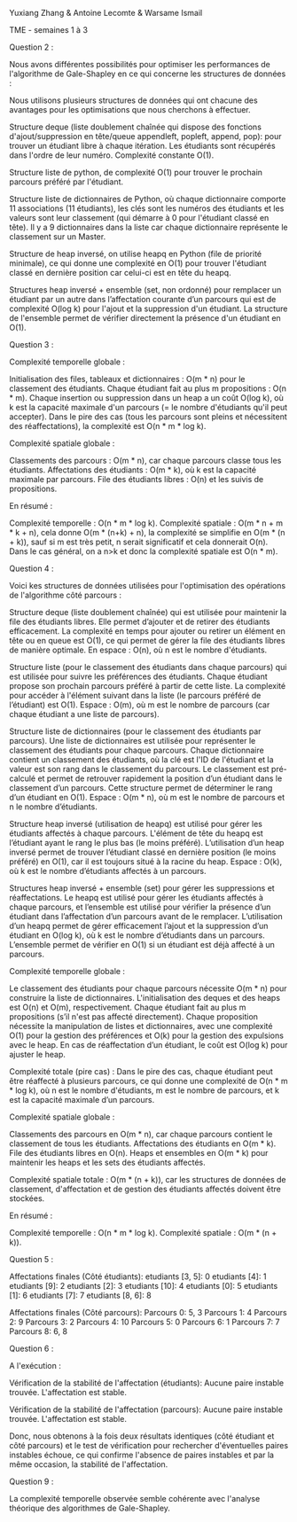 Yuxiang Zhang & Antoine Lecomte & Warsame Ismail

TME - semaines 1 à 3


Question 2 :

Nous avons différentes possibilités pour optimiser les performances de l'algorithme
de Gale-Shapley en ce qui concerne les structures de données :

Nous utilisons plusieurs structures de données qui ont chacune des avantages pour les
optimisations que nous cherchons à effectuer.

Structure deque (liste doublement chaînée qui dispose des fonctions d'ajout/suppression
en tête/queue appendleft, popleft, append, pop): pour trouver un étudiant libre à
chaque itération. Les étudiants sont récupérés dans l'ordre de leur numéro. Complexité
constante O(1).

Structure liste de python, de complexité O(1) pour trouver le prochain parcours préféré
par l'étudiant.

Structure liste de dictionnaires de Python, où chaque dictionnaire comporte 11
associations (11 étudiants), les clés sont les numéros des étudiants et les valeurs
sont leur classement (qui démarre à 0 pour l'étudiant classé en tête). Il y a 9
dictionnaires dans la liste car chaque dictionnaire représente le classement sur un
Master.

Structure de heap inversé, on utilise heapq en Python (file de priorité minimale),
ce qui donne une complexité en O(1) pour trouver l'étudiant classé en dernière position
car celui-ci est en tête du heapq.

Structures heap inversé + ensemble (set, non ordonné) pour remplacer un étudiant par
un autre dans l’affectation courante d’un parcours qui est de complexité O(log k) pour
l'ajout et la suppression d'un étudiant. La structure de l'ensemble permet de vérifier
directement la présence d'un étudiant en O(1).


Question 3 :

Complexité temporelle globale :

Initialisation des files, tableaux et dictionnaires : O(m * n) pour le classement des étudiants.
Chaque étudiant fait au plus m propositions : O(n * m).
Chaque insertion ou suppression dans un heap a un coût O(log k), où k est la capacité maximale d'un parcours (= le nombre d'étudiants qu'il peut accepter).
Dans le pire des cas (tous les parcours sont pleins et nécessitent des réaffectations), la complexité est O(n * m * log k).

Complexité spatiale globale :

Classements des parcours : O(m * n), car chaque parcours classe tous les étudiants.
Affectations des étudiants : O(m * k), où k est la capacité maximale par parcours.
File des étudiants libres : O(n) et les suivis de propositions.


En résumé :

Complexité temporelle : O(n * m * log k).
Complexité spatiale : O(m * n + m * k + n), cela donne O(m * (n+k) + n), la complexité se simplifie en O(m * (n + k)), sauf si m est très petit, n serait significatif et cela donnerait O(n). Dans le cas général, on a n>k et donc la complexité spatiale est O(n * m).


Question 4 :

Voici kes structures de données utilisées pour l'optimisation des opérations de l'algorithme côté parcours :

Structure deque (liste doublement chaînée) qui est utilisée pour maintenir la file des étudiants libres. Elle permet d’ajouter et de retirer des étudiants efficacement. La complexité en temps pour ajouter ou retirer un élément en tête ou en queue est O(1), ce qui permet de gérer la file des étudiants libres de manière optimale. En espace : O(n), où n est le nombre d'étudiants.

Structure liste (pour le classement des étudiants dans chaque parcours) qui est utilisée pour suivre les préférences des étudiants. Chaque étudiant propose son prochain parcours préféré à partir de cette liste. La complexité pour accéder à l'élément suivant dans la liste (le parcours préféré de l’étudiant) est O(1). Espace : O(m), où m est le nombre de parcours (car chaque étudiant a une liste de parcours).

Structure liste de dictionnaires (pour le classement des étudiants par parcours). Une liste de dictionnaires est utilisée pour représenter le classement des étudiants pour chaque parcours. Chaque dictionnaire contient un classement des étudiants, où la clé est l'ID de l'étudiant et la valeur est son rang dans le classement du parcours. Le classement est pré-calculé et permet de retrouver rapidement la position d’un étudiant dans le classement d’un parcours. Cette structure permet de déterminer le rang d’un étudiant en O(1).
Espace : O(m * n), où m est le nombre de parcours et n le nombre d’étudiants.

Structure heap inversé (utilisation de heapq) est utilisé pour gérer les étudiants affectés à chaque parcours. L'élément de tête du heapq est l’étudiant ayant le rang le plus bas (le moins préféré). L’utilisation d’un heap inversé permet de trouver l’étudiant classé en dernière position (le moins préféré) en O(1), car il est toujours situé à la racine du heap. Espace : O(k), où k est le nombre d’étudiants affectés à un parcours.

Structures heap inversé + ensemble (set) pour gérer les suppressions et réaffectations. Le heapq est utilisé pour gérer les étudiants affectés à chaque parcours, et l’ensemble est utilisé pour vérifier la présence d’un étudiant dans l’affectation d’un parcours avant de le remplacer. L’utilisation d’un heapq permet de gérer efficacement l’ajout et la suppression d’un étudiant en O(log k), où k est le nombre d’étudiants dans un parcours. L’ensemble permet de vérifier en O(1) si un étudiant est déjà affecté à un parcours.



Complexité temporelle globale :

Le classement des étudiants pour chaque parcours nécessite O(m * n) pour construire la liste de dictionnaires.
L'initialisation des deques et des heaps est O(n) et O(m), respectivement.
Chaque étudiant fait au plus m propositions (s’il n'est pas affecté directement). Chaque proposition nécessite la manipulation de listes et dictionnaires, avec une complexité O(1) pour la gestion des préférences et O(k) pour la gestion des expulsions avec le heap.
En cas de réaffectation d’un étudiant, le coût est O(log k) pour ajuster le heap.

Complexité totale (pire cas) :
Dans le pire des cas, chaque étudiant peut être réaffecté à plusieurs parcours, ce qui donne une complexité de O(n * m * log k), où n est le nombre d'étudiants, m est le nombre de parcours, et k est la capacité maximale d’un parcours.

Complexité spatiale globale :

Classements des parcours en O(m * n), car chaque parcours contient le classement de tous les étudiants.
Affectations des étudiants en O(m * k).
File des étudiants libres en O(n).
Heaps et ensembles en O(m * k) pour maintenir les heaps et les sets des étudiants affectés.

Complexité spatiale totale :
O(m * (n + k)), car les structures de données de classement, d'affectation et de gestion des étudiants affectés doivent être stockées.


En résumé :

Complexité temporelle : O(n * m * log k).
Complexité spatiale : O(m * (n + k)).


Question 5 :

Affectations finales (Côté étudiants):
  etudiants [3, 5]: 0
  etudiants [4]: 1
  etudiants [9]: 2
  etudiants [2]: 3
  etudiants [10]: 4
  etudiants [0]: 5
  etudiants [1]: 6
  etudiants [7]: 7
  etudiants [8, 6]: 8

Affectations finales (Côté parcours):
  Parcours 0: 5, 3
  Parcours 1: 4
  Parcours 2: 9
  Parcours 3: 2
  Parcours 4: 10
  Parcours 5: 0
  Parcours 6: 1
  Parcours 7: 7
  Parcours 8: 6, 8


Question 6 :

A l'exécution :

Vérification de la stabilité de l'affectation (étudiants):
Aucune paire instable trouvée. L'affectation est stable.

Vérification de la stabilité de l'affectation (parcours):
Aucune paire instable trouvée. L'affectation est stable.


Donc, nous obtenons à la fois deux résultats identiques (côté étudiant et côté parcours) et le test de vérification pour rechercher d'éventuelles paires instables échoue, ce qui confirme l'absence de paires instables et par la même occasion, la stabilité de l'affectation.


Question 9 :

La complexité temporelle observée semble cohérente avec l'analyse théorique des algorithmes de Gale-Shapley.